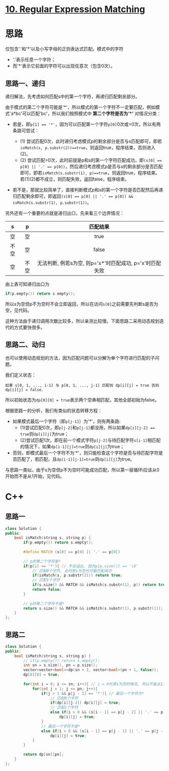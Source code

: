 # [10. Regular Expression Matching](https://leetcode.com/problems/regular-expression-matching/)

# 思路

仅包含'.'和'*'以及小写字母的正则表达式匹配。模式中的字符

* '.'表示任意一个字符；
* 而'*'表示它前面的字符可以出现任意次（包含0次）。



## 思路一、递归

递归解法，先考虑如何匹配s中的第一个字符，再递归匹配剩余部分。

由于模式的第二个字符可能是'*'，所以模式的第一个字符不一定要匹配，例如模式'a\*bc'可以匹配'bc'，所以我们按照模式中 **第二个字符是否为'\*'** 对情况分类：

* 若是，即`p[1] == '*'`，因为可以匹配第一个字符`p[0]`0次或>0次，所以有两条路可尝试：
    * (1) 尝试匹配0次，此时递归考虑模式p的剩余部分是否与s匹配即可，即若`isMatch(s, p.substr(2))==true`，则返回true，程序结束，否则进入(2)。
    * (2) 尝试匹配>0次，此时前提是p和s的第一个字符匹配成功，即`(s[0] == p[0] || '.' == p[0])`，然后递归考虑模式p是否与s的剩余部分是否匹配即可，即若`isMatch(s.substr(1), p)==true`，则返回true，程序结束。若(1)(2)都不成立，则匹配失败，返回false，程序结束。

* 若不是，那就比较简单了，直接判断模式p和s的第一个字符是否匹配然后再递归匹配剩余即可，即返回`(s[0] == p[0] || '.' == p[0]) && isMatch(s.substr(1), p.substr(1))`。

另外还有一个重要的点就是递归出口，先来看三个边界情况：

|s|p|匹配结果|
| :-: | :-: | :-: |
|空|空|true|
|不空|空|false|
|空|不空|无法判断, 例若s为空, 则p='x*'时匹配成功, p='x'时匹配失败|

由上表可知递归出口为
``` C++
if(p.empty()) return s.empty();
```
所以s为空但p不为空时不会立即返回，所以在访问`s[0]`之前需要先判断s是否为空，见代码。

这种方法由于递归调用次数比较多，所以亲测比较慢。下面思路二采用动态规划迭代的方式要快很多。

## 思路二、动归
也可以使用动态规划的方法，因为匹配问题可以分解为单个字符进行匹配的子问题。

我们定义状态：
```
如果 s[0, 1, ..., i-1] 与 p[0, 1, ..., j-1] 匹配则 dp[i][j] = true 否则 dp[i][j] = false. 
```
所以初始状态为`dp[0][0] = true`表示两个空串相匹配，其他全部初始为false。

根据思路一的分析，我们有类似的状态转移方程：

* 如果模式最后一个字符（即`p[j-1]`）为'*'，则有两条路:
    * (1)尝试匹配0次，即`p[j-2]`和`p[j-1]`都没用，所以如果`dp[i][j-2] == true`则`dp[i][j]`为true；
    * (2)尝试匹配1次，即在前一个模式字符`p[j-2]`与待匹配字符`s[i-1]`相匹配的情况下，如果`dp[i-1][j]=true`则`dp[i][j]`为true；
* 否则，即模式最后一个字符不为'*'，则只能检查这个字符是否与待匹配字符是否匹配了，若匹配，且`dp[i-1][j-1]=true`则`dp[i][j]`为true。

与思路一类似，由于s为空但p不为空时可能成功匹配，所以第一层循环i应该从0开始而不是从1开始，见代码。

# C++

## 思路一
``` C++
class Solution {
public:
    bool isMatch(string s, string p) {
        if(p.empty()) return s.empty();
        
        #define MATCH (s[0] == p[0] || '.' == p[0])
        
        // p的第二个字符是*
        if(p[1] == '*'){ // 不会溢出, 因为p[p.size()] == '\0'
            // 匹配0个字符, 此时若s为空也可能匹配成功
            if(isMatch(s, p.substr(2))) return true; 
            // 匹配1个字符
            if(s.size() && MATCH && isMatch(s.substr(1), p)) return true; 
            return false;
        }
        
        // p的第二个字符不是*
        return s.size() && MATCH && isMatch(s.substr(1), p.substr(1));
    }
};
```

## 思路二
``` C++
class Solution {
public:
    bool isMatch(string s, string p) {
        // if(p.empty()) return s.empty();
        int sn = s.size(), pn = p.size();
        vector<vector<bool>>dp(sn + 1, vector<bool>(pn + 1, false));
        dp[0][0] = true;
        
        for(int i = 0; i <= sn; i++){ // i = 0代表s为空的情况, 所以不能从1开始
            for(int j = 1; j <= pn; j++){
                if(j > 1 && p[j - 1] == '*'){ // 最后一个字符为*
                    // 匹配0个字符
                    if(dp[i][j-2]) dp[i][j] = true;
                    // 匹配1个字符
                    else if(i > 0 && (s[i - 1] == p[j - 2] || '.' == p[j - 2]) && dp[i-1][j]) 
                        dp[i][j] = true;
                }
                // 最后一个字符不是*
                else if(i > 0 && (s[i - 1] == p[j - 1] || '.' == p[j - 1]) && dp[i-1][j-1]) 
                    dp[i][j] = true;
            }
        }
        
        return dp[sn][pn];
    }
};
```
